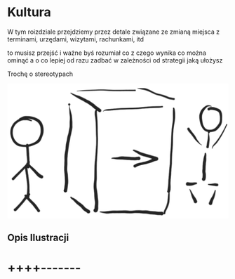 # Kultura

W tym roizdziale przejdziemy przez detale związane ze zmianą miejsca
z terminami, urzędami, wizytami, rachunkami, itd

to musisz przejść i ważne byś rozumiał co z czego wynika
co można ominąć a o co lepiej od razu zadbać
w zależności od strategii jaką ułożysz

Trochę o stereotypach 



![wejście-wyjście](../img/we-wy.png)

## Opis Ilustracji
 
# ++++-------
